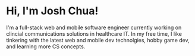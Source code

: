 # Hi, I'm Josh Chua!

I'm a full-stack web and mobile software engineer currently working on clincial communications solutions in healthcare IT. In my free time, I like tinkering with the latest web and mobile dev technolgies, hobby game dev, and learning more CS concepts.
